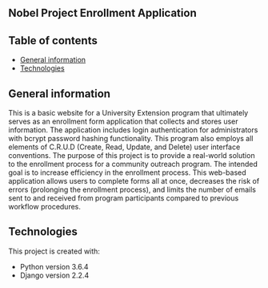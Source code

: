 ## Nobel Project Enrollment Application

## Table of contents
* [General information](#general-information)
* [Technologies](#technologies)

## General information
This is a basic website for a University Extension program that ultimately serves as an enrollment form application that collects and stores user information. The application includes login authentication for administrators with bcrypt password hashing functionality. This program also employs all elements of C.R.U.D (Create, Read, Update, and Delete) user interface conventions. The purpose of this project is to provide a real-world solution to the enrollment process for a community outreach program. The intended goal is to increase efficiency in the enrollment process. This web-based application allows users to complete forms all at once, decreases the risk of errors (prolonging the enrollment process), and limits the number of emails sent to and received from program participants compared to previous workflow procedures.  

## Technologies
This project is created with:
* Python version 3.6.4
* Django version 2.2.4



